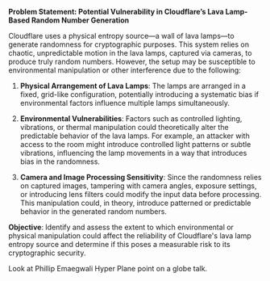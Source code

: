 **Problem Statement: Potential Vulnerability in Cloudflare’s Lava Lamp-Based Random Number Generation**

Cloudflare uses a physical entropy source—a wall of lava lamps—to generate randomness for cryptographic purposes. This system relies on chaotic, unpredictable motion in the lava lamps, captured via cameras, to produce truly random numbers. However, the setup may be susceptible to environmental manipulation or other interference due to the following:

1. **Physical Arrangement of Lava Lamps**: The lamps are arranged in a fixed, grid-like configuration, potentially introducing a systematic bias if environmental factors influence multiple lamps simultaneously.

2. **Environmental Vulnerabilities**: Factors such as controlled lighting, vibrations, or thermal manipulation could theoretically alter the predictable behavior of the lava lamps. For example, an attacker with access to the room might introduce controlled light patterns or subtle vibrations, influencing the lamp movements in a way that introduces bias in the randomness.

3. **Camera and Image Processing Sensitivity**: Since the randomness relies on captured images, tampering with camera angles, exposure settings, or introducing lens filters could modify the input data before processing. This manipulation could, in theory, introduce patterned or predictable behavior in the generated random numbers.

**Objective**: Identify and assess the extent to which environmental or physical manipulation could affect the reliability of Cloudflare's lava lamp entropy source and determine if this poses a measurable risk to its cryptographic security.

Look at Phillip Emaegwali Hyper Plane point on a globe talk.


